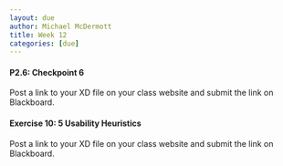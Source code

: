 ```yaml
---
layout: due
author: Michael McDermott
title: Week 12
categories: [due]
---
```

#### P2.6: Checkpoint 6
Post a link to your XD file on your class website and submit the link on Blackboard.

#### Exercise 10: 5 Usability Heuristics
Post a link to your XD file on your class website and submit the link on Blackboard.
